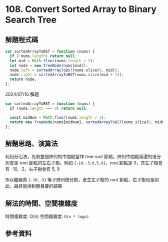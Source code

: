 # 108. Convert Sorted Array to Binary Search Tree

## 解題程式碼

```javascript
var sortedArrayToBST = function (nums) {
  if (!nums.length) return null;
  let mid = Math.floor(nums.length / 2);
  let node = new TreeNode(nums[mid]);
  node.left = sortedArrayToBST(nums.slice(0, mid));
  node.right = sortedArrayToBST(nums.slice(mid + 1));
  return node;
};
```

2024/07/16 解題

```javascript
var sortedArrayToBST = function (nums) {
  if (nums.length === 0) return null;

  const midNum = Math.floor(nums.length / 2);
  return new TreeNode(nums[midNum], sortedArrayToBST(nums.slice(0, midNum)), sortedArrayToBST(nums.slice(midNum + 1)));
};
```

## 解題思路、演算法

利用分治法，先取整個陣列的中間點當作 tree root 節點，陣列中間點兩邊的值分別會是 root 節點的左右子樹，例如 `[-10,-3,0,5,9]`，root 節點是 0，其左子樹會有 -10, -3，右子樹會有 5, 9

所以繼續將 `[-10,-3]` 等子陣列做分割，產生左子樹的 root 節點，右子樹也是如此，最終就得到題目要的結果

## 解法的時間、空間複雜度

時間複雜度: O(n)
空間複雜度: `O(n * logn)`

## 參考資料
